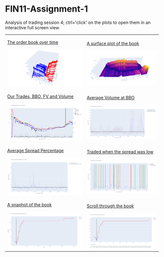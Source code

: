 # FIN11-Assignment-1

Analysis of trading session 4; ctrl+'click' on the plots to open them in an interactive full screen view.

<table>
    <tr>
        <td>
            <a href="https://sharpness-b.github.io/FIN11-Assignment-1/github-pages/limit_order_books.html">
                <p>The order book over time</p>
                <img src="readme-images/plot (1).png" alt="Image 1">
            </a>
        </td>
        <td>
            <a href="https://sharpness-b.github.io/FIN11-Assignment-1/github-pages/surfacePlot.html">
                <p>A surface plot of the book</p>
                <img src="readme-images/plot (3).png" alt="Image 2">
            </a>
        </td>
    </tr>
    <tr>
        <td>
            <a href="https://sharpness-b.github.io/FIN11-Assignment-1/github-pages/overview.html">
                <p>Our Trades, BBO, FV and Volume</p>
                <img src="readme-images/plot (2).png" alt="Image 3">
            </a>
        </td>
        <td>
            <a href="https://sharpness-b.github.io/FIN11-Assignment-1/github-pages/BBO_Volumes.html">
                <p>Average Volume at BBO</p>
                <img src="readme-images/plot (6).png" alt="Image 4">
            </a>
        </td>
    </tr>
    <tr>
        <td>
            <a href="https://sharpness-b.github.io/FIN11-Assignment-1/github-pages/spread_percentage.html">
                <p>Average Spread Percentage</p>
                <img src="readme-images/plot (5).png" alt="Image 5">
            </a>
        </td>
        <td>
            <a href="https://sharpness-b.github.io/FIN11-Assignment-1/github-pages/spread_and_transactions.html">
                <p>Traded when the spread was low</p>
                <img src="readme-images/plot (4).png" alt="Image 6">
            </a>
        </td>
    </tr>
    <tr>
        <td>
            <a href="https://sharpness-b.github.io/FIN11-Assignment-1/github-pages/bookAt2000.html">
                <p>A snaphot of the book</p>
                <img src="readme-images/plot (8).png" alt="Image 7">
            </a>
        </td>
        <td>
            <a href="https://sharpness-b.github.io/FIN11-Assignment-1/github-pages/interactive_book.html">
                <p>Scroll through the book</p>
                <img src="readme-images/plot (7).png" alt="Image 8">
            </a>
        </td>
    </tr>
</table>
